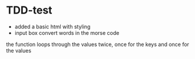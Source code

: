 # TDD-test



- added a basic html with styling
- input box convert words in the morse code


the function loops through the values twice, once for the keys and once for the values